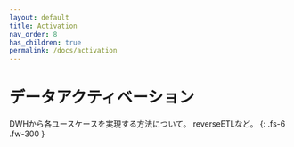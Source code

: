 ```yaml
---
layout: default
title: Activation
nav_order: 8
has_children: true
permalink: /docs/activation
---
```


# データアクティベーション

DWHから各ユースケースを実現する方法について。
reverseETLなど。
{: .fs-6 .fw-300 }
